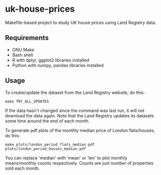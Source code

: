 # uk-house-prices
Makefile-based project to study UK house prices using Land Registry data.

## Requirements

- GNU Make
- Bash shell
- R with dplyr, ggplot2 libraries installed
- Python with numpy, pandas libraries installed

## Usage

To create/update the dataset from the Land Registry website, do this:

<code>make TRY_ALL_UPDATES</code>

If the data hasn't changed since the command was last run, it will not download the data again. Note that the Land Registry updates its datasets some time around the end of each month.

To generate pdf plots of the monthly median price of London flats/houses, do this:

<code>make plots/london_period_flats_median.pdf plots/london_period_houses_median.pdf</code>

You can replace 'median' with 'mean' or 'len' to plot monthly means/monthly counts respectively. Counts are just number of properties sold each month.
